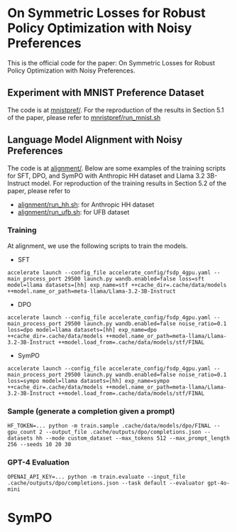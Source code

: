 # On Symmetric Losses for Robust Policy Optimization with Noisy Preferences
This is the official code for the paper: On Symmetric Losses for Robust Policy Optimization with Noisy Preferences.

## Experiment with MNIST Preference Dataset
The code is at [mnistpref/](https://github.com/nissymori/SymPO/tree/main/mnistpref).
For the reproduction of the results in Section 5.1 of the paper, please refer to [mnristpref/run_mnist.sh](https://github.com/nissymori/SymPO/tree/main/mnistpref/run_mnist.sh)

## Language Model Alignment with Noisy Preferences
The code is at [alignment/](https://github.com/nissymori/SymPO/tree/main/alignment).
Below are some examples of the training scripts for SFT, DPO, and SymPO with Anthropic HH dataset and Llama 3.2 3B-Instruct model.
For reproduction of the training results in Section 5.2 of the paper, please refer to
- [alignment/run_hh.sh](https://github.com/nissymori/SymPO/tree/main/alignment/run_hh.sh): for Anthropic HH dataset
- [alignment/run_ufb.sh](https://github.com/nissymori/SymPO/tree/main/alignment/run_ufb.sh): for UFB dataset

### Training
At alignment, we use the following scripts to train the models.
- SFT
```
accelerate launch --config_file accelerate_config/fsdp_4gpu.yaml --main_process_port 29500 launch.py wandb.enabled=false loss=sft model=llama datasets=[hh] exp_name=stf ++cache_dir=.cache/data/models ++model.name_or_path=meta-llama/Llama-3.2-3B-Instruct
```

- DPO
```
accelerate launch --config_file accelerate_config/fsdp_4gpu.yaml --main_process_port 29500 launch.py wandb.enabled=false noise_ratio=0.1 loss=dpo model=llama datasets=[hh] exp_name=dpo ++cache_dir=.cache/data/models ++model.name_or_path=meta-llama/Llama-3.2-3B-Instruct ++model.load_from=.cache/data/models/stf/FINAL
```

- SymPO
```
accelerate launch --config_file accelerate_config/fsdp_4gpu.yaml --main_process_port 29500 launch.py wandb.enabled=false noise_ratio=0.1 loss=sympo model=llama datasets=[hh] exp_name=sympo ++cache_dir=.cache/data/models ++model.name_or_path=meta-llama/Llama-3.2-3B-Instruct ++model.load_from=.cache/data/models/stf/FINAL
```

### Sample (generate a completion given a prompt)
```
HF_TOKEN=... python -m train.sample .cache/data/models/dpo/FINAL --gpu_count 2 --output_file .cache/outputs/dpo/completions.json --datasets hh --mode custom_dataset --max_tokens 512 --max_prompt_length 256 --seeds 10 20 30
```

### GPT-4 Evaluation
```
OPENAI_API_KEY=... python -m train.evaluate --input_file .cache/outputs/dpo/completions.json --task default --evaluator gpt-4o-mini
```
# SymPO
